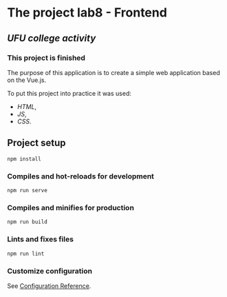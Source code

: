 # The project lab8 - Frontend
## ***UFU college activity***
### This project is finished

The purpose of this application is to create a simple web application based on the Vue.js.

To put this project into practice it was used:
- *HTML*,
- *JS*,
- *CSS*.

## Project setup
```
npm install
```

### Compiles and hot-reloads for development
```
npm run serve
```

### Compiles and minifies for production
```
npm run build
```

### Lints and fixes files
```
npm run lint
```

### Customize configuration
See [Configuration Reference](https://cli.vuejs.org/config/).
